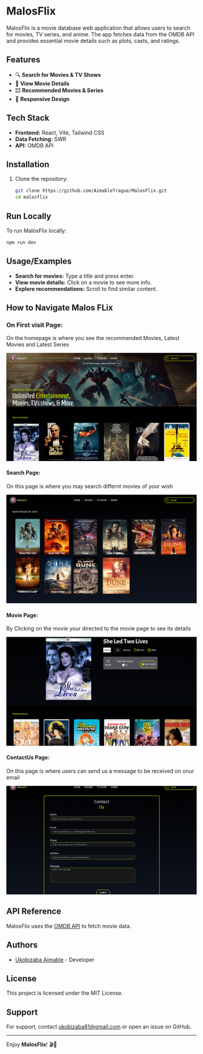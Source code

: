 # MalosFlix

MalosFlix is a movie database web application that allows users to search for movies, TV series, and anime. The app fetches data from the OMDB API and provides essential movie details such as plots, casts, and ratings.

## Features

- 🔍 **Search for Movies & TV Shows**
- 📄 **View Movie Details**
- 🎞 **Recommended Movies & Series**
- 🌙 **Responsive Design**

## Tech Stack

- **Frontend:** React, Vite, Tailwind CSS
- **Data Fetching:** SWR
- **API:** OMDB API

## Installation

1. Clone the repository:
   ```sh
   git clone https://github.com/AimableTrague/MalosFlix.git
   cd malosflix
   ```

## Run Locally

To run MalosFlix locally:
```sh
npm run dev
```

## Usage/Examples

- **Search for movies:** Type a title and press enter.
- **View movie details:** Click on a movie to see more info.
- **Explore recommendations:** Scroll to find similar content.

## How to Navigate Malos FLix

 ### On First visit Page:
  On the homepage is where you see the recommended Movies, Latest Movies and Latest Series

![Home Page](/public/RMHomePage.png)

 #### Search Page:
 On this page is where you may search differnt movies of your wish

![Search Page](/public/RMSearchPage.png)

 #### Movie Page:
 By Clicking on the movie your directed to the movie page to see its details

![Movie Page](/public/RMMoviePage.png)

 #### ContactUs Page:
 On this page is where users can send us a message to be received on onur email

![ContactUs Page](/public/RMContactUsPage.png)

## API Reference

MalosFlix uses the [OMDB API](https://www.omdbapi.com/) to fetch movie data.

## Authors

- [Ukobizaba Aimable](https://ukobizaba-aimable.vercel.app/) - Developer

## License

This project is licensed under the MIT License.

## Support

For support, contact ukobizaba81@gmail.com or open an issue on GitHub.

---

Enjoy **MalosFlix**! 🎬🍿
